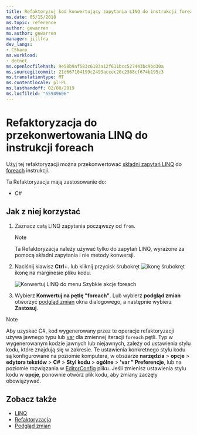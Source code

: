 ```yaml
---
title: Refaktoryzuj kod konwertujący zapytania LINQ do instrukcji foreach
ms.date: 05/15/2018
ms.topic: reference
author: gewarren
ms.author: gewarren
manager: jillfra
dev_langs:
- CSharp
ms.workload:
- dotnet
ms.openlocfilehash: 9e58b9af583c6183a12f611bcc527443bc9bd30a
ms.sourcegitcommit: 21d667104199c2493accec20c2388cf674b195c3
ms.translationtype: MT
ms.contentlocale: pl-PL
ms.lasthandoff: 02/08/2019
ms.locfileid: "55949606"
---
```

# <a name="refactoring-to-convert-linq-to-a-foreach-statement"></a>Refaktoryzacja do przekonwertowania LINQ do instrukcji foreach

Użyj tej refaktoryzacji można przekonwertować [składni zapytań LINQ](/dotnet/csharp/programming-guide/concepts/linq/query-syntax-and-method-syntax-in-linq) do [foreach](/dotnet/csharp/language-reference/keywords/foreach-in) instrukcji.

Ta Refaktoryzacja mają zastosowanie do:

- C#

## <a name="how-to-use-it"></a>Jak z niej korzystać

1. Zaznacz całą LINQ zapytania począwszy od `from`.

   > [!NOTE]
   > Ta Refaktoryzacja należy używać tylko do zapytań LINQ, wyrażone za pomocą składni zapytania i nie metody konwersji.

1. Naciśnij klawisz **Ctrl**+**.** lub kliknij przycisk śrubokręt ![ikonę śrubokręt](../media/screwdriver-icon.png) ikonę na marginesie pliku kodu.

   ![Konwertuj LINQ do menu Szybkie akcje foreach](media/convert-linq-to-foreach.png)

1. Wybierz **Konwertuj na pętlę "foreach"**. Lub wybierz **podgląd zmian** otworzyć [podgląd zmian](../../ide/preview-changes.md) okna dialogowego, a następnie wybierz **Zastosuj**.

> [!NOTE]
> Aby uzyskać C#, kod wygenerowany przez te operacje refaktoryzacji używa jawnego typu lub [var](/dotnet/csharp/language-reference/keywords/var) dla zmiennej iteracji `foreach` pętli. Typ w wygenerowanym kodzie jawnych lub niejawnych, zależy od ustawienia stylu kodu, które znajdują się w zakresie. Te ustawienia konkretnego stylu kodu są konfigurowane na poziomie komputera, w obszarze **narzędzia** > **opcje** > **edytora tekstów**  >  **C#**  >  **Styl kodu** > **ogólne** > **\'var " Preferencje**, lub na poziomie rozwiązania w [EditorConfig](../../ide/editorconfig-code-style-settings-reference.md#implicit-and-explicit-types) pliku. Jeśli zmienisz ustawienia stylu kodu w **opcje**, ponownie otwórz plik kodu, aby zmiany zaczęły obowiązywać.

## <a name="see-also"></a>Zobacz także

- [LINQ](/dotnet/standard/using-linq)
- [Refaktoryzacja](../refactoring-in-visual-studio.md)
- [Podgląd zmian](../../ide/preview-changes.md)